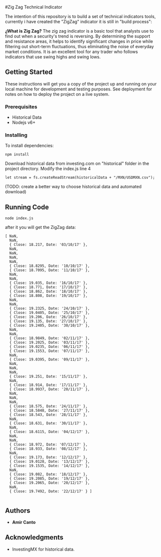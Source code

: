 #Zig Zag Technical Indicator

The intention of this repository is to build a set of technical indicators tools, currently i have  created the "ZigZag" indicator it is still in "build process":

**¿What is Zig Zag?**
The zig zag indicator is a basic tool that analysts use to find out when a security's trend is reversing. By determining the support and resistance areas, it helps to identify significant changes in price while filtering out short-term fluctuations, thus eliminating the noise of everyday market conditions. It is an excellent tool for any trader who follows indicators that use swing highs and swing lows.



## Getting Started

These instructions will get you a copy of the project up and running on your local machine for development and testing purposes. See deployment for notes on how to deploy the project on a live system.

### Prerequisites

* Historical Data
* Nodejs v6+


### Installing

To install dependencies:


```
npm install
```

Download historical data from investing.com on "historical" folder in the project directory.
Modify the index.js line 4

```
let stream = fs.createReadStream(historicalData + "/MXN/USDMXN.csv");
```
(TODO: create a better way to choose historical data and automated download)



## Running Code

```
node index.js
```
after it you will get the ZigZag data:

```
[ NaN,
  NaN,
  { Close: 18.217, Date: '03/10/17' },
  NaN,
  NaN,
  NaN,
  NaN,
  { Close: 18.8295, Date: '10/10/17' },
  { Close: 18.7095, Date: '11/10/17' },
  NaN,
  NaN,
  { Close: 19.035, Date: '16/10/17' },
  { Close: 18.771, Date: '17/10/17' },
  { Close: 18.862, Date: '18/10/17' },
  { Close: 18.808, Date: '19/10/17' },
  NaN,
  NaN,
  { Close: 19.2325, Date: '24/10/17' },
  { Close: 19.0405, Date: '25/10/17' },
  { Close: 19.206, Date: '26/10/17' },
  { Close: 19.135, Date: '27/10/17' },
  { Close: 19.2405, Date: '30/10/17' },
  NaN,
  NaN,
  { Close: 18.9849, Date: '02/11/17' },
  { Close: 19.2025, Date: '03/11/17' },
  { Close: 19.0235, Date: '06/11/17' },
  { Close: 19.1553, Date: '07/11/17' },
  NaN,
  { Close: 19.0395, Date: '09/11/17' },
  NaN,
  NaN,
  NaN,
  { Close: 19.251, Date: '15/11/17' },
  NaN,
  { Close: 18.914, Date: '17/11/17' },
  { Close: 18.9937, Date: '20/11/17' },
  NaN,
  NaN,
  NaN,
  { Close: 18.575, Date: '24/11/17' },
  { Close: 18.5848, Date: '27/11/17' },
  { Close: 18.543, Date: '28/11/17' },
  NaN,
  { Close: 18.631, Date: '30/11/17' },
  NaN,
  { Close: 18.6115, Date: '04/12/17' },
  NaN,
  NaN,
  { Close: 18.972, Date: '07/12/17' },
  { Close: 18.933, Date: '08/12/17' },
  NaN,
  { Close: 19.173, Date: '12/12/17' },
  { Close: 19.0128, Date: '13/12/17' },
  { Close: 19.1535, Date: '14/12/17' },
  NaN,
  { Close: 19.082, Date: '18/12/17' },
  { Close: 19.2085, Date: '19/12/17' },
  { Close: 19.2065, Date: '20/12/17' },
  NaN,
  { Close: 19.7492, Date: '22/12/17' } ]
  
```


## Authors

* **Amir Canto** 


## Acknowledgments

* InvestingMX for historical data.
